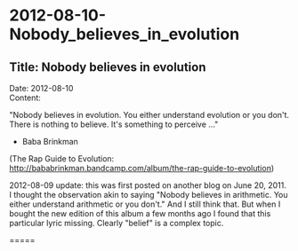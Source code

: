 # 2012-08-10-Nobody_believes_in_evolution

## Title:  Nobody believes in evolution
Date: 2012-08-10  
Content:  

"Nobody believes in evolution. You either understand evolution or you
don't. There is nothing to believe. It's something to perceive ..."

- Baba Brinkman

(The Rap Guide to Evolution:
<http://bababrinkman.bandcamp.com/album/the-rap-guide-to-evolution>)

2012-08-09 update: this was first posted on another blog on June 20,
2011. I thought the observation akin to saying "Nobody believes in
arithmetic. You either understand arithmetic or you don't." And I still
think that. But when I bought the new edition of this album a few months
ago I found that this particular lyric missing. Clearly "belief" is a
complex topic.

=====
